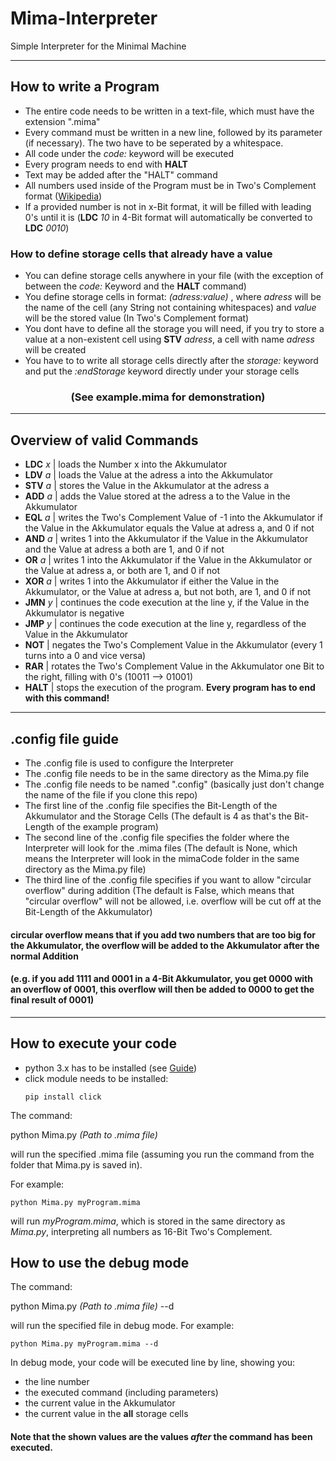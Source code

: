 # Mima-Interpreter
Simple Interpreter for the Minimal Machine
***
## How to write a Program
* The entire code needs to be written in a text-file, which must have the extension ".mima"
* Every command must be written in a new line, followed by its parameter (if necessary). The two have to be seperated by a whitespace.
* All code under the *code:* keyword will be executed
* Every program needs to end with **HALT**
* Text may be added after the "HALT" command
* All numbers used inside of the Program must be in Two's Complement format ([Wikipedia](https://en.wikipedia.org/wiki/Two%27s_complement))
* If a provided number is not in x-Bit format, it will be filled with leading 0's until it is (**LDC** *10* in 4-Bit format will automatically be converted to **LDC** *0010*)
### How to define storage cells that already have a value
* You can define storage cells anywhere in your file (with the exception of between the *code:* Keyword and the **HALT** command)
* You define storage cells in format: *(adress:value)* , where *adress* will be the name of the cell (any String not containing whitespaces) and *value* will be the stored value (In Two's Complement format)
* You dont have to define all the storage you will need, if you try to store a value at a non-existent cell using **STV** *adress*, a cell with name *adress* will be created
* You have to to write all storage cells directly after the *storage:* keyword and put the *:endStorage* keyword directly under your storage cells 

### <div align="center">(See example.mima for demonstration)</div>

---
## Overview of valid Commands
* **LDC** *x* | loads the Number x into the Akkumulator
* **LDV** *a* | loads the Value at the adress a into the Akkumulator
* **STV** *a* | stores the Value in the Akkumulator at the adress a
* **ADD** *a* | adds the Value stored at the adress a to the Value in the Akkumulator
* **EQL** *a* | writes the Two's Complement Value of -1 into the Akkumulator if the Value in the Akkumulator equals the Value at adress a, and 0 if not
* **AND** *a* | writes 1 into the Akkumulator if the Value in the Akkumulator and the Value at adress a both are 1, and 0 if not
* **OR**  *a* | writes 1 into the Akkumulator if the Value in the Akkumulator or the Value at adress a, or both are 1, and 0 if not
* **XOR** *a* | writes 1 into the Akkumulator if either the Value in the Akkumulator, or the Value at adress a, but not both, are 1, and 0 if not
* **JMN** *y* | continues the code execution at the line y, if the Value in the Akkumulator is negative
* **JMP** *y* | continues the code execution at the line y, regardless of the Value in the Akkumulator
* **NOT** | negates the Two's Complement Value in the Akkumulator (every 1 turns into a 0 and vice versa)
* **RAR** | rotates the Two's Complement Value in the Akkumulator one Bit to the right, filling with 0's (10011 --> 01001)
* **HALT** | stops the execution of the program. **Every program has to end with this command!**
---
## .config file guide
* The .config file is used to configure the Interpreter
* The .config file needs to be in the same directory as the Mima.py file
* The .config file needs to be named ".config" (basically just don't change the name of the file if you clone this repo)
* The first line of the .config file specifies the Bit-Length of the Akkumulator and the Storage Cells (The default is 4 as that's the Bit-Length of the example program)
* The second line of the .config file specifies the folder where the Interpreter will look for the .mima files (The default is None, which means the Interpreter will look in the mimaCode folder in the same directory as the Mima.py file)
* The third line of the .config file specifies if you want to allow "circular overflow" during addition (The default is False, which means that "circular overflow" will not be allowed, i.e. overflow will be cut off at the Bit-Length of the Akkumulator)
#### circular overflow means that if you add two numbers that are too big for the Akkumulator, the overflow will be added to the Akkumulator after the normal Addition
#### (e.g. if you add 1111 and 0001 in a 4-Bit Akkumulator, you get 0000 with an overflow of 0001, this overflow will then be added to 0000 to get the final result of 0001)

---
## How to execute your code
* python 3.x has to be installed (see [Guide](https://realpython.com/installing-python/))
* click module needs to be installed:
    ```
    pip install click 
    ```

The command:

python Mima.py *(Path to .mima file)* 

will run the specified .mima file (assuming you run the command from the folder that Mima.py is saved in).

For example:
```
python Mima.py myProgram.mima
```
will run *myProgram.mima*, which is stored in the same directory as *Mima.py*, interpreting all numbers as 16-Bit Two's Complement.


## How to use the debug mode
The command:

python Mima.py *(Path to .mima file)* --d

will run the specified file in debug mode.
For example:
```
python Mima.py myProgram.mima --d
```
In debug mode, your code will be executed line by line, showing you:
* the line number
* the executed command (including parameters)
* the current value in the Akkumulator
* the current value in the **all** storage cells

#### Note that the shown values are the values *after* the command has been executed.